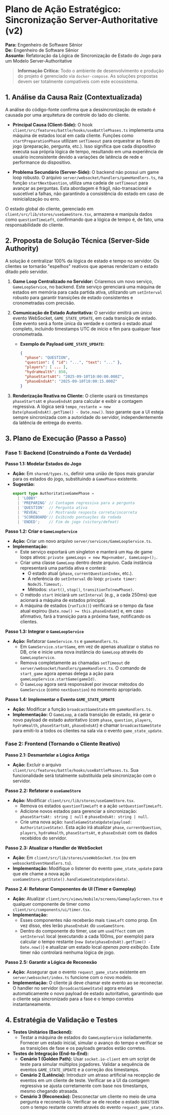 # Plano de Ação Estratégico: Sincronização Server-Authoritative (v2)

**Para:** Engenheiro de Software Sênior  
**De:** Engenheiro de Software Sênior  
**Assunto:** Refatoração da Lógica de Sincronização de Estado do Jogo para um Modelo Server-Authoritative

> **Informação Crítica:** Todo o ambiente de desenvolvimento e produção do projeto é gerenciado via `docker-compose`. As soluções propostas devem ser totalmente compatíveis com este ecossistema.

## 1. Análise da Causa Raiz (Contextualizada)

A análise do código-fonte confirma que a dessincronização de estado é causada por uma arquitetura de controle do lado do cliente.

-   **Principal Causa (Client-Side):** O hook `client/src/features/battle/hooks/useBattlePhases.ts` implementa uma máquina de estados local em cada cliente. Funções como `startPreparationPhase` utilizam `setTimeout` para orquestrar as fases do jogo (preparação, pergunta, etc.). Isso significa que cada dispositivo executa sua própria lógica de tempo, resultando em uma experiência de usuário inconsistente devido a variações de latência de rede e performance do dispositivo.

-   **Problema Secundário (Server-Side):** O backend não possui um game loop robusto. O arquivo `server/websocket/handlers/gameHandlers.ts`, na função `startNextQuestion`, utiliza uma cadeia de `setTimeout` para avançar as perguntas. Esta abordagem é frágil, não-transacional e suscetível a falhas, não garantindo a consistência do estado em caso de reinicialização ou erro.

O estado global do cliente, gerenciado em `client/src/lib/stores/useGameStore.tsx`, armazena e manipula dados como `questionTimeLeft`, confirmando que a lógica de tempo é, de fato, uma responsabilidade do cliente.

## 2. Proposta de Solução Técnica (Server-Side Authority)

A solução é centralizar 100% da lógica de estado e tempo no servidor. Os clientes se tornarão "espelhos" reativos que apenas renderizam o estado ditado pelo servidor.

1.  **Game Loop Centralizado no Servidor:** Criaremos um novo serviço, `GameLoopService`, no backend. Este serviço gerenciará uma máquina de estados em memória para cada partida ativa, utilizando um `setInterval` robusto para garantir transições de estado consistentes e cronometradas com precisão.

2.  **Comunicação de Estado Autoritativa:** O servidor emitirá um único evento WebSocket, `GAME_STATE_UPDATE`, em cada transição de estado. Este evento será a fonte única da verdade e conterá o estado atual completo, incluindo timestamps UTC de início e fim para qualquer fase cronometrada.

    -   **Exemplo de Payload `GAME_STATE_UPDATE`:**
        ```json
        {
          "phase": "QUESTION",
          "question": { "id": "...", "text": "..." },
          "players": [ ... ],
          "hydraHealth": 850,
          "phaseStartsAt": "2025-09-10T10:00:00.000Z",
          "phaseEndsAt": "2025-09-10T10:00:15.000Z"
        }
        ```

3.  **Renderização Reativa no Cliente:** O cliente usará os timestamps `phaseStartsAt` e `phaseEndsAt` para calcular e exibir a contagem regressiva. A lógica será `tempo_restante = new Date(phaseEndsAt).getTime() - Date.now()`. Isso garante que a UI esteja sempre sincronizada com a autoridade do servidor, independentemente da latência de entrega do evento.

## 3. Plano de Execução (Passo a Passo)

### Fase 1: Backend (Construindo a Fonte da Verdade)

**Passo 1.1: Modelar Estados do Jogo**
-   **Ação:** Em `shared/types.ts`, definir uma união de tipos mais granular para os estados do jogo, substituindo a `GamePhase` existente.
-   **Sugestão:**
    ```typescript
    export type AuthoritativeGamePhase = 
      | 'LOBBY'
      | 'PREPARING' // Contagem regressiva para a pergunta
      | 'QUESTION'  // Pergunta ativa
      | 'REVEAL'    // Mostrando resposta correta/incorreta
      | 'SCOREBOARD'// Exibindo pontuações da rodada
      | 'ENDED';    // Fim de jogo (victory/defeat)
    ```

**Passo 1.2: Criar o `GameLoopService`**
-   **Ação:** Criar um novo arquivo `server/services/GameLoopService.ts`.
-   **Implementação:**
    -   Este serviço exportará um singleton e manterá um `Map` de game loops ativos: `private gameLoops = new Map<number, GameLoop>();`.
    -   Criar uma classe `GameLoop` dentro deste arquivo. Cada instância representará uma partida ativa e conterá:
        -   O estado atual (`phase`, `currentQuestionIndex`, etc.).
        -   A referência do `setInterval` do loop: `private timer: NodeJS.Timeout;`.
        -   Métodos: `start()`, `stop()`, `transitionTo(newPhase)`.
    -   O método `start` iniciará um `setInterval` (e.g., a cada 250ms) que acionará a máquina de estados principal.
    -   A máquina de estados (`runTick()`) verificará se o tempo da fase atual expirou (`Date.now() >= this.phaseEndsAt`) e, em caso afirmativo, fará a transição para a próxima fase, notificando os clientes.

**Passo 1.3: Integrar o `GameLoopService`**
-   **Ação:** Refatorar `GameService.ts` e `gameHandlers.ts`.
    -   Em `GameService.startGame`, em vez de apenas atualizar o status no DB, crie e inicie uma nova instância do `GameLoop` através do `GameLoopService`.
    -   Remova completamente as chamadas `setTimeout` de `server/websocket/handlers/gameHandlers.ts`. O comando de `start_game` agora apenas delega a ação para `gameLoopService.startGame(gameId)`.
    -   O `GameLoop` agora será responsável por invocar métodos do `GameService` (como `nextQuestion`) no momento apropriado.

**Passo 1.4: Implementar o Evento `GAME_STATE_UPDATE`**
-   **Ação:** Modificar a função `broadcastGameState` em `gameHandlers.ts`.
-   **Implementação:** O `GameLoop`, a cada transição de estado, irá gerar o novo payload de estado autoritativo (com `phase`, `question`, `players`, `hydraHealth`, `phaseStartsAt`, `phaseEndsAt`) e chamar `broadcastGameState` para emiti-lo a todos os clientes na sala via o evento `game_state_update`.

### Fase 2: Frontend (Tornando o Cliente Reativo)

**Passo 2.1: Desmantelar a Lógica Antiga**
-   **Ação:** Excluir o arquivo `client/src/features/battle/hooks/useBattlePhases.ts`. Sua funcionalidade será totalmente substituída pela sincronização com o servidor.

**Passo 2.2: Refatorar o `useGameStore`**
-   **Ação:** Modificar `client/src/lib/stores/useGameStore.tsx`.
    -   Remova os estados `questionTimeLeft` e a ação `setQuestionTimeLeft`.
    -   Adicione novos estados para gerenciar a sincronização: `phaseStartsAt: string | null` e `phaseEndsAt: string | null`.
    -   Crie uma nova ação: `handleGameStateUpdate(payload: AuthoritativeState)`. Esta ação irá atualizar `phase`, `currentQuestion`, `players`, `hydraHealth`, `phaseStartsAt`, e `phaseEndsAt` com os dados recebidos do servidor.

**Passo 2.3: Atualizar o Handler de WebSocket**
-   **Ação:** Em `client/src/lib/stores/useWebSocket.tsx` (ou em `websocketEventHandlers.ts`).
-   **Implementação:** Modifique o listener do evento `game_state_update` para que ele chame a nova ação `useGameStore.getState().handleGameStateUpdate(data)`.

**Passo 2.4: Refatorar Componentes de UI (Timer e Gameplay)**
-   **Ação:** Atualizar `client/src/views/mobile/screens/GameplayScreen.tsx` e qualquer componente de timer como `client/src/components/ui/timer.tsx`.
-   **Implementação:**
    -   Esses componentes não receberão mais `timeLeft` como prop. Em vez disso, eles lerão `phaseEndsAt` do `useGameStore`.
    -   Dentro do componente do timer, use um `useEffect` com um `setInterval` local (executando a cada 100ms, por exemplo) para calcular o tempo restante (`new Date(phaseEndsAt).getTime() - Date.now()`) e atualizar um estado local *apenas para exibição*. Este timer não controlará nenhuma lógica de jogo.

**Passo 2.5: Garantir a Lógica de Reconexão**
-   **Ação:** Assegurar que o evento `request_game_state` existente em `server/websocket/index.ts` funcione com o novo modelo.
-   **Implementação:** O cliente já deve chamar este evento ao se reconectar. O handler no servidor (`broadcastGameState`) agora enviará automaticamente o novo payload de estado autoritativo, garantindo que o cliente seja sincronizado para a fase e o tempo corretos instantaneamente.

## 4. Estratégia de Validação e Testes

-   **Testes Unitários (Backend):**
    -   Testar a máquina de estados do `GameLoopService` isoladamente. Fornecer um estado inicial, simular o avanço do tempo e verificar se as transições de fase e os payloads gerados estão corretos.
-   **Testes de Integração (End-to-End):**
    -   **Cenário 1 (Golden Path):** Usar `socket.io-client` em um script de teste para simular múltiplos jogadores. Validar a sequência de eventos `GAME_STATE_UPDATE` e a correção dos timestamps.
    -   **Cenário 2 (Latência):** Introduzir um atraso artificial na recepção de eventos em um cliente de teste. Verificar se a UI da contagem regressiva se ajusta corretamente com base nos timestamps, mesmo chegando atrasada.
    -   **Cenário 3 (Reconexão):** Desconectar um cliente no meio de uma pergunta e reconectá-lo. Verificar se ele recebe o estado `QUESTION` com o tempo restante correto através do evento `request_game_state`.